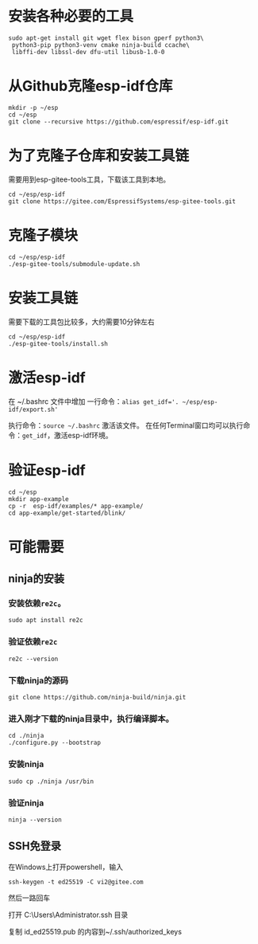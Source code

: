 # 安装各种必要的工具

```shell
sudo apt-get install git wget flex bison gperf python3\
 python3-pip python3-venv cmake ninja-build ccache\
 libffi-dev libssl-dev dfu-util libusb-1.0-0
```

# 从Github克隆esp-idf仓库

```shell
mkdir -p ~/esp
cd ~/esp
git clone --recursive https://github.com/espressif/esp-idf.git
```

# 为了克隆子仓库和安装工具链

需要用到esp-gitee-tools工具，下载该工具到本地。

```shell
cd ~/esp/esp-idf
git clone https://gitee.com/EspressifSystems/esp-gitee-tools.git
```

# 克隆子模块

```shell
cd ~/esp/esp-idf
./esp-gitee-tools/submodule-update.sh
```

# 安装工具链

需要下载的工具包比较多，大约需要10分钟左右

```shell
cd ~/esp/esp-idf
./esp-gitee-tools/install.sh
```

# 激活esp-idf

在 ~/.bashrc 文件中增加 一行命令：`alias get_idf='. ~/esp/esp-idf/export.sh'`

执行命令：`source ~/.bashrc` 激活该文件。 在任何Terminal窗口均可以执行命令：`get_idf`，激活esp-idf环境。

# 验证esp-idf

```shell
cd ~/esp
mkdir app-example
cp -r  esp-idf/examples/* app-example/
cd app-example/get-started/blink/

```

# 可能需要

## ninja的安装

### 安装依赖`re2c`。

```shell
sudo apt install re2c
```

### 验证依赖`re2c`

```shell
re2c --version
```

### 下载ninja的源码

```shell
git clone https://github.com/ninja-build/ninja.git
```

### 进入刚才下载的ninja目录中，执行编译脚本。

```shell
cd ./ninja
./configure.py --bootstrap
```

### 安装ninja

```shell
sudo cp ./ninja /usr/bin
```

### 验证ninja

```shell
ninja --version
```



## SSH免登录

在Windows上打开powershell，输入

```shell
ssh-keygen -t ed25519 -C vi2@gitee.com
```

然后一路回车

打开 C:\Users\Administrator\.ssh 目录

复制 id_ed25519.pub 的内容到~/.ssh/authorized_keys
